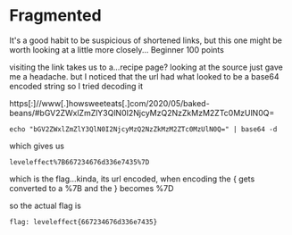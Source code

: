 # Fragmented 

It's a good habit to be suspicious of shortened links, but this one might be worth looking at a little more closely...
Beginner 
100 points 

visiting the link takes us to a...recipe page? looking at the source just gave me a headache. but I noticed that the url had what looked to be a base64 encoded string so I tried decoding it

https[:]//www[.]howsweeteats[.]com/2020/05/baked-beans/#bGV2ZWxlZmZlY3QlN0I2NjcyMzQ2NzZkMzM2ZTc0MzUlN0Q=

`echo "bGV2ZWxlZmZlY3QlN0I2NjcyMzQ2NzZkMzM2ZTc0MzUlN0Q=" | base64 -d` 

which gives us 

`leveleffect%7B667234676d336e7435%7D`

which is the flag...kinda, its url encoded, when encoding the { gets converted to a %7B and the } becomes %7D

so the actual flag is 

`flag: leveleffect{667234676d336e7435}`
